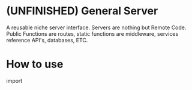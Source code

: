 # (UNFINISHED) General Server

A reusable niche server interface. Servers are nothing but Remote Code. Public Functions are routes, static functions are middleware, services reference API's, databases, ETC.

# How to use


import <this module>


